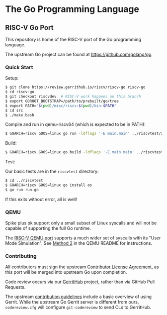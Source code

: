 # The Go Programming Language

## RISC-V Go Port

This repository is home of the RISC-V port of the Go programming language.

The upstream Go project can be found at https://github.com/golang/go.

### Quick Start

Setup:

```sh
$ git clone https://review.gerrithub.io/riscv/riscv-go riscv-go
$ cd riscv-go
$ git checkout riscvdev  # RISC-V work happens on this branch
$ export GOROOT_BOOTSTRAP=/path/to/prebuilt/go/tree
$ export PATH="$(pwd)/misc/riscv:$(pwd)/bin:$PATH"
$ cd src
$ ./make.bash
```

Compile and run in qemu-riscv64 (which is expected to be in PATH):

```sh
$ GOARCH=riscv GOOS=linux go run -ldflags '-E main.main' ../riscvtest/add.go
```

Build:

```sh
$ GOARCH=riscv GOOS=linux go build -ldflags '-E main.main' ../riscvtest/add.go
```

Test:

Our basic tests are in the `riscvtest` directory:

```sh
$ cd ../riscvtest
$ GOARCH=riscv GOOS=linux go install os
$ go run run.go
```

If this exits without error, all is well!

### QEMU

Spike plus pk support only a small subset of Linux syscalls and will not be
capable of supporting the full Go runtime.

The [RISC-V QEMU port](https://github.com/riscv/riscv-qemu) supports a much
wider set of syscalls with its "User Mode Simulation". See [Method
2](https://github.com/riscv/riscv-qemu#method-2a-fedora-24-userland-with-user-mode-simulation-recommended)
in the QEMU README for instructions.

### Contributing

All contributors must sign the upstream [Contributor License
Agreement](https://golang.org/doc/contribute.html#cla), as this port will be
merged into upstream Go upon completion.

Code review occurs via our
[GerritHub](https://review.gerrithub.io/#/admin/projects/riscv/riscv-go)
project, rather than via GitHub Pull Requests.

The upstream [contribution guidelines](https://golang.org/doc/contribute.html)
include a basic overview of using Gerrit. While the upstream Go Gerrit server
is different from ours, `codereview.cfg` will configure `git-codereview` to
send CLs to GerritHub.
